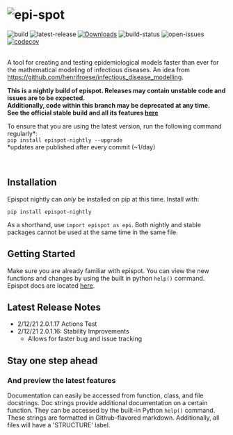 # ![epi-spot](https://i.ibb.co/m9yS1yh/epispot-nightly.jpg)
![build](https://img.shields.io/badge/build-nightly-black)
![latest-release](https://shields.mitmproxy.org/pypi/v/epispot-nightly.svg?color=success)
[![Downloads](https://pepy.tech/badge/epispot-nightly)](https://pepy.tech/project/epispot-nightly)
![build-status](https://github.com/epispot/epispot/workflows/build/badge.svg?branch=nightly)
![open-issues](https://img.shields.io/github/issues-search/epispot/epispot?color=red&label=Open%20Issues&query=is%3Aopen%20label%3Anightly)
[![codecov](https://codecov.io/gh/epispot/epispot/branch/codecov/graph/badge.svg?token=WGIM127RFY)](https://codecov.io/gh/epispot/epispot)
<br><br>

A tool for creating and testing epidemiological models faster than ever for the mathematical modeling of infectious 
diseases. An idea from https://github.com/henrifroese/infectious_disease_modelling.

**This is a nightly build of epispot. Releases may contain unstable code and issues are to be expected.\
Additionally, code within this branch may be deprecated at any time.\
See the official stable build and all its features [here](https://pypi.org/project/epispot/)**

To ensure that you are using the latest version, run the following command regularly*:\
`pip install epispot-nightly --upgrade` \
*updates are published after every commit (~1/day)

<br>

## Installation

Epispot nightly can _only_ be installed on pip at this time.
Install with:
```
pip install epispot-nightly
```
As a shorthand, use `import epispot as epi`.
Both nightly and stable packages cannot be used at the same time in the same file.

## Getting Started

Make sure you are already familiar with epispot. You can view the new functions and changes by using the built in python `help()` command.
Epispot docs are located [here](https://epispot.github.io/epispot).

## Latest Release Notes

 - 2/12/21 2.0.1.17 Actions Test
 - 2/12/21 2.0.1.16: Stability Improvements
    - Allows for faster bug and issue tracking

## Stay one step ahead
### And preview the latest features
Documentation can easily be accessed from function, class, and file docstrings.
Doc strings provide additional documentation on a certain function.
They can be accessed by the built-in Python `help()` command.
These strings are formatted in Github-flavored markdown.
Additionally, all files will have a 'STRUCTURE' label.
